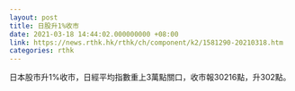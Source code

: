 ```yaml
---
layout: post
title: 日股升1%收市
date: 2021-03-18 14:44:02.000000000 +08:00
link: https://news.rthk.hk/rthk/ch/component/k2/1581290-20210318.htm
categories: rthk
---
```


日本股市升1%收市，日經平均指數重上3萬點關口，收市報30216點，升302點。
